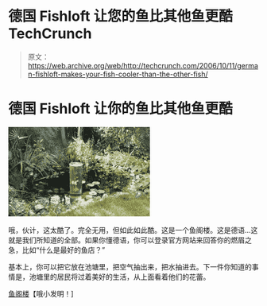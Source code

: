 # 德国 Fishloft 让您的鱼比其他鱼更酷 TechCrunch

> 原文：<https://web.archive.org/web/http://techcrunch.com/2006/10/11/german-fishloft-makes-your-fish-cooler-than-the-other-fish/>

# 德国 Fishloft 让你的鱼比其他鱼更酷

![](img/3fed00e96b6a656fc70dc41fe6123e0f.png)

哦，伙计，这太酷了。完全无用，但如此如此酷。这是一个鱼阁楼。这是德语…这就是我们所知道的全部。如果你懂德语，你可以登录官方网站来回答你的燃眉之急，比如“什么是最好的鱼店？”

基本上，你可以把它放在池塘里，把空气抽出来，把水抽进去。下一件你知道的事情是，池塘里的居民将过着美好的生活，从上面看着他们的花蕾。

[鱼阁楼](https://web.archive.org/web/20221221204348/http://www.ohgizmo.com/2006/10/11/fish-loft/)【哦小发明！]
